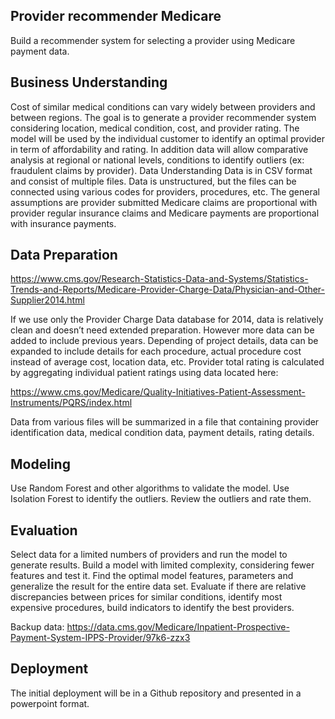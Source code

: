 

## Provider recommender Medicare
Build a recommender system for selecting a provider using Medicare payment data.

## Business Understanding
Cost of similar medical conditions can vary widely between providers and between regions. The goal is to generate a provider recommender system considering location, medical condition, cost, and provider rating.  The model will be used by the individual customer to identify an optimal provider in term of affordability and rating. In addition data will allow comparative analysis at regional or national levels, conditions to identify outliers (ex: fraudulent claims by provider). 
Data Understanding
Data is in CSV format and consist of multiple files. Data is unstructured, but the files can be connected using various codes for providers, procedures, etc. The general assumptions are provider submitted Medicare claims are proportional with provider regular insurance claims and Medicare payments are proportional with insurance payments. 

## Data Preparation
https://www.cms.gov/Research-Statistics-Data-and-Systems/Statistics-Trends-and-Reports/Medicare-Provider-Charge-Data/Physician-and-Other-Supplier2014.html

If we use only the Provider Charge Data database for 2014, data is relatively clean and doesn’t need extended preparation. However more data can be added to include previous years. Depending of project details, data can be expanded to include details for each procedure, actual procedure cost instead of average cost, location data, etc. Provider total rating is calculated by aggregating individual patient ratings using data located here:

https://www.cms.gov/Medicare/Quality-Initiatives-Patient-Assessment-Instruments/PQRS/index.html

Data from various files will be summarized in a file that containing provider identification data, medical condition data, payment details, rating details.

## Modeling
Use Random Forest and other algorithms to validate the model. Use Isolation Forest to identify the outliers. Review the outliers and rate them.

## Evaluation
Select data for a limited numbers of providers and run the model to generate results. 
Build a model with limited complexity, considering fewer features and test it.  Find the optimal model features, parameters and generalize the result for the entire data set. Evaluate if there are relative discrepancies between prices for similar conditions, identify most expensive procedures, build indicators to identify the best providers.

Backup data: https://data.cms.gov/Medicare/Inpatient-Prospective-Payment-System-IPPS-Provider/97k6-zzx3

## Deployment
The initial deployment will be in a Github repository and presented in a powerpoint format. 
